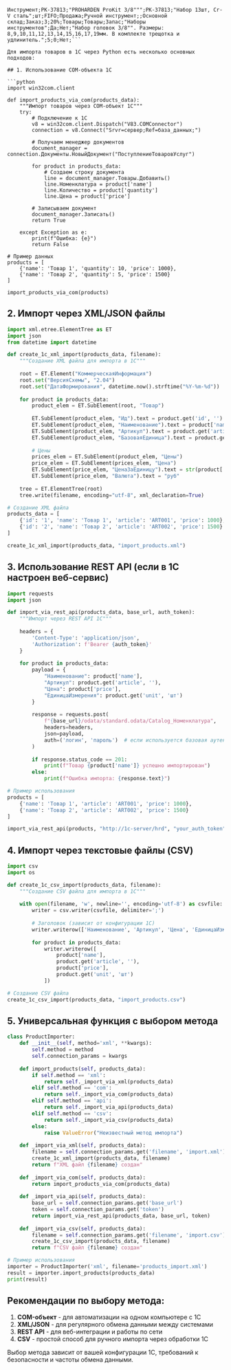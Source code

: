 ```Родитель;Код;Наименование;Артикул;НаименованиеХарактеристики;ЕдиницаИзмерения;МетодОценки;НаправлениеДеятельности;КатегорияНоменклатуры;Поставщик;Склад;СпособПополнения;СрокПополнения;СтавкаНДС;СчетУчетаЗапасов;СчетУчетаЗатрат;ТипНоменклатуры;ЦеноваяГруппа;ИспользоватьХарактеристики;ИспользоватьПартии;Комментарий;СрокИсполненияЗаказа;НормаВремени;ФиксированнаяСтоимость;СтранаПроисхождения
Инструмент;PK-37813;"PROHARDEN ProKit 3/8""";PK-37813;"Набор 13шт, Cr-V сталь";шт;FIFO;Продажа;Ручной инструмент;;Основной склад;Заказ;3;20%;Товары;Товары;Запас;"Наборы инструментов";Да;Нет;"Набор головок 3/8"". Размеры: 8,9,10,11,12,13,14,15,16,17,19мм. В комплекте трещотка и удлинитель.";5;0;Нет;```

Для импорта товаров в 1С через Python есть несколько основных подходов:

## 1. Использование COM-объекта 1С

```python
import win32com.client

def import_products_via_com(products_data):
    """Импорт товаров через COM-объект 1С"""
    try:
        # Подключение к 1С
        v8 = win32com.client.Dispatch("V83.COMConnector")
        connection = v8.Connect("Srvr=сервер;Ref=база_данных;")
        
        # Получаем менеджер документов
        document_manager = connection.Документы.НовыйДокумент("ПоступлениеТоваровУслуг")
        
        for product in products_data:
            # Создаем строку документа
            line = document_manager.Товары.Добавить()
            line.Номенклатура = product['name']
            line.Количество = product['quantity']
            line.Цена = product['price']
            
        # Записываем документ
        document_manager.Записать()
        return True
        
    except Exception as e:
        print(f"Ошибка: {e}")
        return False

# Пример данных
products = [
    {'name': 'Товар 1', 'quantity': 10, 'price': 1000},
    {'name': 'Товар 2', 'quantity': 5, 'price': 1500}
]

import_products_via_com(products)
```

## 2. Импорт через XML/JSON файлы

```python
import xml.etree.ElementTree as ET
import json
from datetime import datetime

def create_1c_xml_import(products_data, filename):
    """Создание XML файла для импорта в 1С"""
    
    root = ET.Element("КоммерческаяИнформация")
    root.set("ВерсияСхемы", "2.04")
    root.set("ДатаФормирования", datetime.now().strftime("%Y-%m-%d"))
    
    for product in products_data:
        product_elem = ET.SubElement(root, "Товар")
        
        ET.SubElement(product_elem, "Ид").text = product.get('id', '')
        ET.SubElement(product_elem, "Наименование").text = product['name']
        ET.SubElement(product_elem, "Артикул").text = product.get('article', '')
        ET.SubElement(product_elem, "БазоваяЕдиница").text = product.get('unit', 'шт')
        
        # Цены
        prices_elem = ET.SubElement(product_elem, "Цены")
        price_elem = ET.SubElement(prices_elem, "Цена")
        ET.SubElement(price_elem, "ЦенаЗаЕдиницу").text = str(product['price'])
        ET.SubElement(price_elem, "Валюта").text = "руб"
    
    tree = ET.ElementTree(root)
    tree.write(filename, encoding="utf-8", xml_declaration=True)

# Создание XML файла
products_data = [
    {'id': '1', 'name': 'Товар 1', 'article': 'ART001', 'price': 1000},
    {'id': '2', 'name': 'Товар 2', 'article': 'ART002', 'price': 1500}
]

create_1c_xml_import(products_data, "import_products.xml")
```

## 3. Использование REST API (если в 1С настроен веб-сервис)

```python
import requests
import json

def import_via_rest_api(products_data, base_url, auth_token):
    """Импорт через REST API 1С"""
    
    headers = {
        'Content-Type': 'application/json',
        'Authorization': f'Bearer {auth_token}'
    }
    
    for product in products_data:
        payload = {
            "Наименование": product['name'],
            "Артикул": product.get('article', ''),
            "Цена": product['price'],
            "ЕдиницаИзмерения": product.get('unit', 'шт')
        }
        
        response = requests.post(
            f"{base_url}/odata/standard.odata/Catalog_Номенклатура",
            headers=headers,
            json=payload,
            auth=('логин', 'пароль')  # если используется базовая аутентификация
        )
        
        if response.status_code == 201:
            print(f"Товар {product['name']} успешно импортирован")
        else:
            print(f"Ошибка импорта: {response.text}")

# Пример использования
products = [
    {'name': 'Товар 1', 'article': 'ART001', 'price': 1000},
    {'name': 'Товар 2', 'article': 'ART002', 'price': 1500}
]

import_via_rest_api(products, "http://1c-server/hrd", "your_auth_token")
```

## 4. Импорт через текстовые файлы (CSV)

```python
import csv
import os

def create_1c_csv_import(products_data, filename):
    """Создание CSV файла для импорта в 1С"""
    
    with open(filename, 'w', newline='', encoding='utf-8') as csvfile:
        writer = csv.writer(csvfile, delimiter=';')
        
        # Заголовок (зависит от конфигурации 1С)
        writer.writerow(['Наименование', 'Артикул', 'Цена', 'ЕдиницаИзмерения'])
        
        for product in products_data:
            writer.writerow([
                product['name'],
                product.get('article', ''),
                product['price'],
                product.get('unit', 'шт')
            ])

# Создание CSV файла
create_1c_csv_import(products_data, "import_products.csv")
```

## 5. Универсальная функция с выбором метода

```python
class ProductImporter:
    def __init__(self, method='xml', **kwargs):
        self.method = method
        self.connection_params = kwargs
    
    def import_products(self, products_data):
        if self.method == 'xml':
            return self._import_via_xml(products_data)
        elif self.method == 'com':
            return self._import_via_com(products_data)
        elif self.method == 'api':
            return self._import_via_api(products_data)
        elif self.method == 'csv':
            return self._import_via_csv(products_data)
        else:
            raise ValueError("Неизвестный метод импорта")
    
    def _import_via_xml(self, products_data):
        filename = self.connection_params.get('filename', 'import.xml')
        create_1c_xml_import(products_data, filename)
        return f"XML файл {filename} создан"
    
    def _import_via_com(self, products_data):
        return import_products_via_com(products_data)
    
    def _import_via_api(self, products_data):
        base_url = self.connection_params.get('base_url')
        token = self.connection_params.get('token')
        return import_via_rest_api(products_data, base_url, token)
    
    def _import_via_csv(self, products_data):
        filename = self.connection_params.get('filename', 'import.csv')
        create_1c_csv_import(products_data, filename)
        return f"CSV файл {filename} создан"

# Пример использования
importer = ProductImporter('xml', filename='products_import.xml')
result = importer.import_products(products_data)
print(result)
```

## Рекомендации по выбору метода:

1. **COM-объект** - для автоматизации на одном компьютере с 1С
2. **XML/JSON** - для регулярного обмена данными между системами
3. **REST API** - для веб-интеграции и работы по сети
4. **CSV** - простой способ для ручного импорта через обработки 1С

Выбор метода зависит от вашей конфигурации 1С, требований к безопасности и частоты обмена данными.
